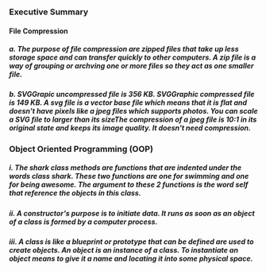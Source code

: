 ### Executive Summary

#### File Compression

##### a. The purpose of file compression are zipped files that take up less storage space and can transfer quickly to other computers. A zip file is a way of grouping or archving one or more files so they act as one smaller file.

##### b. SVGGrapic uncompressed file is 356 KB. SVGGraphic compressed file is 149 KB. A svg file is a vector base file which means that it is flat and doesn't have pixels like a jpeg files which supports photos. You can scale a SVG file to larger than its sizeThe compression of a jpeg file is 10:1 in its original state and keeps its image quality. It doesn't need compression.

### Object Oriented Programming (OOP)

##### i. The shark class methods are functions that are indented under the words class shark. These two functions are one for swimming and one for being awesome. The argument to these 2 functions is the word self that reference the objects in this class.

##### ii. A constructor's purpose is to initiate data. It runs as soon as an object of a class is formed by a computer process.

##### iii. A class is like a blueprint or prototype that can be defined are used to create objects. An object is an instance of a class. To instantiate an object means to give it a name and locating it into some physical space.
